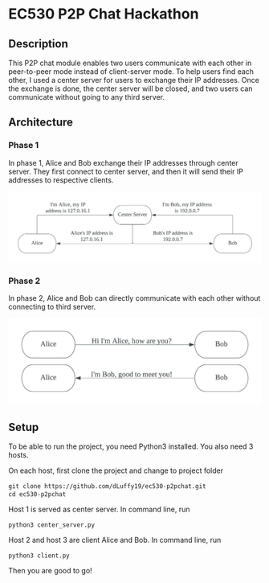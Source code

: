 # EC530 P2P Chat Hackathon

## Description
This P2P chat module enables two users communicate with each other in peer-to-peer mode instead of client-server mode. To help users find each other, I used a center server for users to exchange their IP addresses. Once the exchange is done, the center server will be closed, and two users can communicate without going to any third server.

## Architecture

### Phase 1
In phase 1, Alice and Bob exchange their IP addresses through center server. They first connect to center server, and then it will send their IP addresses to respective clients.

<img src='images/phase1.jpeg'>

### Phase 2
In phase 2, Alice and Bob can directly communicate with each other without connecting to third server.

<img src='images/phase2.jpeg'>

## Setup

To be able to run the project, you need Python3 installed. You also need 3 hosts.

On each host, first clone the project and change to project folder
```shell
git clone https://github.com/dLuffy19/ec530-p2pchat.git
cd ec530-p2pchat
```

Host 1 is served as center server. In command line, run
```shell
python3 center_server.py
```

Host 2 and host 3 are client Alice and Bob. In command line, run
```shell
python3 client.py
```

Then you are good to go!